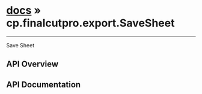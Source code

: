 # [docs](index.md) » cp.finalcutpro.export.SaveSheet
---

Save Sheet

## API Overview

## API Documentation

